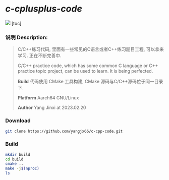 # ***c-cplusplus-code***

<img src = "https://www.google.com.hk/imgres?imgurl=https%3A%2F%2Fimg.pngsucai.com%2F00%2F87%2F03%2F73f091e1fadd76e7.webp&tbnid=SvtVEAYRqgmy8M&vet=12ahUKEwjAzI7krej-AhWYm1YBHXXqCtAQMygdegUIARDWAQ..i&imgrefurl=https%3A%2F%2Fwww.pngsucai.com%2Ffree-png%2F402658.html&docid=9rB4lSZrCQegSM&w=204&h=204&itg=1&q=C%E8%AF%AD%E8%A8%80%E5%9B%BE%E6%A0%87&ved=2ahUKEwjAzI7krej-AhWYm1YBHXXqCtAQMygdegUIARDWAQ">
[toc]

### 说明	Description:

> C/C++练习代码, 里面有一些常见的C语言或者C++练习题目工程, 可以拿来学习. 正在不断完善中.
>
> C/C++ practice code, which has some common C language or C++ practice topic project, can be used to learn. It is being perfected.
>
> **Build**         代码使用 CMake 工具构建, CMake 源码与C/C++源码位于同一目录下.
>
>
> **Platform**      Aarch64 GNU/Linux
>
>
> **Author**        Yang Jinxi  at 2023.02.20

### **Download**

```bash
git clone https://github.com/yangjx66/c-cpp-code.git
```

### **Build**

```bash
mkdir build
cd build
cmake ..
make -j$(nproc)
ls
```

